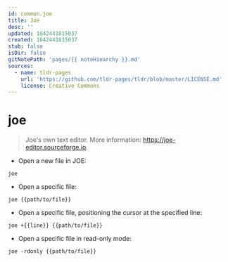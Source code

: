 ```yaml
---
id: common.joe
title: Joe
desc: ''
updated: 1642441815037
created: 1642441815037
stub: false
isDir: false
gitNotePath: 'pages/{{ noteHiearchy }}.md'
sources:
  - name: tldr-pages
    url: 'https://github.com/tldr-pages/tldr/blob/master/LICENSE.md'
    license: Creative Commons
---
```

# joe

> Joe's own text editor.
> More information: <https://joe-editor.sourceforge.io>.

- Open a new file in JOE:

`joe`

- Open a specific file:

`joe {{path/to/file}}`

- Open a specific file, positioning the cursor at the specified line:

`joe +{{line}} {{path/to/file}}`

- Open a specific file in read-only mode:

`joe -rdonly {{path/to/file}}`

